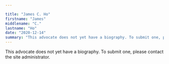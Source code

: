 ```yaml
---

title: "James C. Ho"
firstname: "James"
middlename: "C."
lastname: "Ho"
date: "2020-12-14"
summary: "This advocate does not yet have a biography. To submit one, please contact the site administrator."
---
```

This advocate does not yet have a biography. To submit one, please contact the site administrator.

